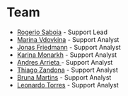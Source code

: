 # Team

* [Rogerio Saboia](https://open.rocket.chat/direct/rogerio.saboia) - Support Lead
* [Marina Vdovkina](https://open.rocket.chat/direct/marina.vdovkina) - Support Analyst
* [Jonas Friedmann](https://open.rocket.chat/direct/frdmn) - Support Analyst
* [Karina Monarkh](https://open.rocket.chat/direct/karina.monarkh) - Support Analyst
* [Andres Arrieta ](https://open.rocket.chat/direct/andres.mauricio)- Support Analyst
* [Thiago Zandona](https://open.rocket.chat/direct/HLDjxzg8cmcpYL66xZytHdN58ZXRCSgsSv) - Support Analyst
* [Bruna Martins](https://open.rocket.chat/direct/bruna.martins) - Support Analyst
* [Leonardo Torres](https://open.rocket.chat/direct/leonardo.torres) - Support Analyst



